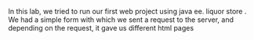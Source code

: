 
In this lab, we tried to run our first web project using java ee. liquor store . We had a simple form with which we sent a request to the server, and depending on the request, it gave us different html pages